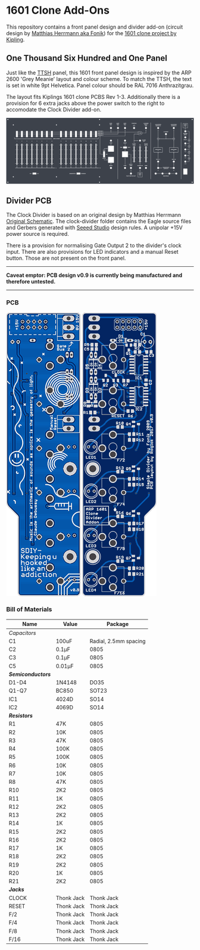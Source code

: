 # 1601 Clone Add-Ons

This repository contains a front panel design and divider add-on (circuit design by [Matthias Herrmann aka Fonik](http://www.modular.fonik.de/)) for the [1601 clone project by Kipling](https://www.muffwiggler.com/forum/viewtopic.php?t=110640).


## One Thousand Six Hundred and One Panel 

Just like the [TTSH](http://www.thehumancomparator.net/) panel, this 1601 front panel design is inspired by the ARP 2600 'Grey Meanie' layout and colour scheme. To match the TTSH, the text is set in white 9pt Helvetica. Panel colour should be RAL 7016 Anthrazitgrau.

The layout fits Kiplings 1601 clone PCBS Rev 1-3. Additionally there is a provision for 6 extra jacks above the power switch to the right to accomodate the Clock Divider add-on.


![Panel](/docs/ttsh_style_panel.png?raw=true)


## Divider PCB

The Clock Divider is based on an original design by Matthias Herrmann [Original Schematic](http://www.modular.fonik.de/pdf/SimpleDividerSCH.pdf). The clock-divider folder contains the Eagle source files and Gerbers generated with [Seeed Studio](https://www.seeedstudio.com/) design rules. A unipolar +15V power source is required.

There is a provision for normalising Gate Output 2 to the divider's clock input. There are also provisions for LED indicators and a manual Reset button. Those are not present on the front panel.

 - - - -
**Caveat emptor: PCB design v0.9 is currently being manufactured and therefore untested.**
 - - - -

### PCB

![PCB bottom](/docs/divider_bottom.png?raw=true) ![PCB top](/docs/divider_top.png?raw=true)


### Bill of Materials


Name                 |  Value       |  Package 
-----------------    | ------------ | ------------
*Capacitors*         |              |         
C1                   |  100uF       |  Radial, 2.5mm spacing                         
C2                   |  0.1µF       |  0805    
C3                   |  0.1µF       |  0805    
C5                   |  0.01µF      |  0805   
***Semiconductors*** |              |         
D1-D4                |  1N4148      |  DO35 
Q1-Q7                |  BC850       |  SOT23
IC1                  |  4024D       |  SO14    
IC2                  |  4069D       |  SO14    
***Resistors***      |              |        
R1                   |  47K         |  0805    
R2                   |  10K         |  0805    
R3                   |  47K         |  0805    
R4                   |  100K        |  0805    
R5                   |  100K        |  0805    
R6                   |  10K         |  0805    
R7                   |  10K         |  0805    
R8                   |  47K         |  0805    
R10                  |  2K2         |  0805    
R11                  |  1K          |  0805    
R12                  |  2K2         |  0805    
R13                  |  2K2         |  0805    
R14                  |  1K          |  0805    
R15                  |  2K2         |  0805    
R16                  |  2K2         |  0805    
R17                  |  1K          |  0805    
R18                  |  2K2         |  0805    
R19                  |  2K2         |  0805    
R20                  |  1K          |  0805    
R21                  |  2K2         |  0805
***Jacks***          |              |    
CLOCK                |  Thonk Jack  |  Thonk Jack     
RESET                |  Thonk Jack  |  Thonk Jack   
F/2                  |  Thonk Jack  |  Thonk Jack         
F/4                  |  Thonk Jack  |  Thonk Jack         
F/8                  |  Thonk Jack  |  Thonk Jack         
F/16                 |  Thonk Jack  |  Thonk Jack         
